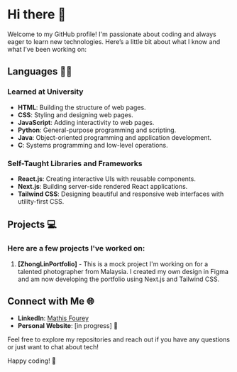 # Hi there 👋

Welcome to my GitHub profile! I'm passionate about coding and always eager to learn new technologies. Here’s a little bit about what I know and what I’ve been working on:

## Languages 🧑‍💻

### Learned at University
- **HTML**: Building the structure of web pages.
- **CSS**: Styling and designing web pages.
- **JavaScript**: Adding interactivity to web pages.
- **Python**: General-purpose programming and scripting.
- **Java**: Object-oriented programming and application development.
- **C**: Systems programming and low-level operations.

### Self-Taught Libraries and Frameworks
- **React.js**: Creating interactive UIs with reusable components.
- **Next.js**: Building server-side rendered React applications.
- **Tailwind CSS**: Designing beautiful and responsive web interfaces with utility-first CSS.

## Projects 💻

### Here are a few projects I've worked on:

1. **[ZhongLinPortfolio]** - This is a mock project I'm working on for a talented photographer from Malaysia. I created my own design in Figma and am now developing the portfolio using Next.js and Tailwind CSS.

## Connect with Me 🌐

- **LinkedIn**: [Mathis Fourey](https://www.linkedin.com/in/mathis-fourey-7348b0198/)
- **Personal Website**: [in progress]  🚧

Feel free to explore my repositories and reach out if you have any questions or just want to chat about tech!

Happy coding! 🚀
